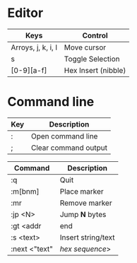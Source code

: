 # Editor

| Keys               | Control             |
|--------------------|---------------------|
| Arroys, j, k, i, l | Move cursor         |
| s                  | Toggle Selection    |
| [0-9][a-f]         | Hex Insert (nibble) |

# Command line 

| Key | Description          |
|-----|----------------------|
|  :  | Open command line    |
|  ;  | Clear command output |

| Command                             | Description            |
|-------------------------------------|------------------------|
| :q                                  | Quit                   | 
| :m[bnm]                             | Place marker           |
| :mr                                 | Remove marker          |
| :jp &lt;N&gt;                       | Jump **N** bytes       |
| :gt &lt;addr|end|eof&gt;            | Go to address          |
| :s &lt;text&gt;                     | Insert string/text     |
| :next &lt;"text"|*hex sequence*&gt; | Jump to the next match |
